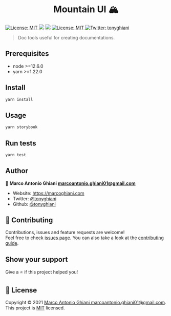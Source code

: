 <h1 align="center">Mountain UI 🏔 </h1>
<p>
  <a href="https://www.npmjs.com/package/@mountain-ui/react-components" target="_blank">
    <img alt="License: MIT" src="https://img.shields.io/npm/v/@mountain-ui/react-components?style=for-the-badge" />
  </a>
  <img src="https://img.shields.io/badge/node-%3E%3D12.6.0-blue.svg?style=for-the-badge" />
  <img src="https://img.shields.io/badge/yarn-%3E%3D1.22.0-blue.svg?style=for-the-badge" />
  <a href="https://github.com/tonyghiani/mountain-ui/blob/master/LICENSE" target="_blank">
    <img alt="License: MIT" src="https://img.shields.io/badge/License-MIT-blue.svg?style=for-the-badge" />
  </a>
  <a href="https://twitter.com/tonyghiani" target="_blank">
    <img alt="Twitter: tonyghiani" src="https://img.shields.io/twitter/follow/tonyghiani.svg?style=for-the-badge" />
  </a>
</p>

> Doc tools useful for creating documentations.

## Prerequisites

- node >=12.6.0
- yarn >=1.22.0

## Install

```sh
yarn install
```

## Usage

```sh
yarn storybook
```

## Run tests

```sh
yarn test
```

## Author

👤 **Marco Antonio Ghiani <marcoantonio.ghiani01@gmail.com>**

- Website: https://marcoghiani.com
- Twitter: [@tonyghiani](https://twitter.com/tonyghiani)
- Github: [@tonyghiani](https://github.com/tonyghiani)

## 🤝 Contributing

Contributions, issues and feature requests are welcome!<br />Feel free to check [issues page](https://github.com/tonyghiani/mountain-ui/issues). You can also take a look at the [contributing guide](https://github.com/tonyghiani/mountain-ui/blob/master/CONTRIBUTING.md).

## Show your support

Give a ⭐️ if this project helped you!

## 📝 License

Copyright © 2021 [Marco Antonio Ghiani <marcoantonio.ghiani01@gmail.com>](https://github.com/tonyghiani).<br />
This project is [MIT](https://github.com/tonyghiani/mountain-ui/blob/master/LICENSE) licensed.
